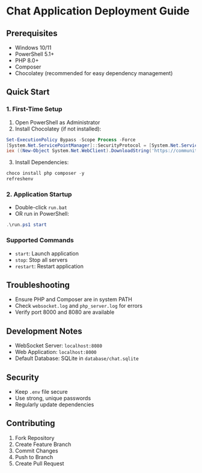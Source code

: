 # Chat Application Deployment Guide

## Prerequisites
- Windows 10/11
- PowerShell 5.1+
- PHP 8.0+
- Composer
- Chocolatey (recommended for easy dependency management)

## Quick Start

### 1. First-Time Setup
1. Open PowerShell as Administrator
2. Install Chocolatey (if not installed):
```powershell
Set-ExecutionPolicy Bypass -Scope Process -Force
[System.Net.ServicePointManager]::SecurityProtocol = [System.Net.ServicePointManager]::SecurityProtocol -bor 3072
iex ((New-Object System.Net.WebClient).DownloadString('https://community.chocolatey.org/install.ps1'))
```

3. Install Dependencies:
```powershell
choco install php composer -y
refreshenv
```

### 2. Application Startup
- Double-click `run.bat`
- OR run in PowerShell:
```powershell
.\run.ps1 start
```

### Supported Commands
- `start`: Launch application
- `stop`: Stop all servers
- `restart`: Restart application

## Troubleshooting
- Ensure PHP and Composer are in system PATH
- Check `websocket.log` and `php_server.log` for errors
- Verify port 8000 and 8080 are available

## Development Notes
- WebSocket Server: `localhost:8080`
- Web Application: `localhost:8000`
- Default Database: SQLite in `database/chat.sqlite`

## Security
- Keep `.env` file secure
- Use strong, unique passwords
- Regularly update dependencies

## Contributing
1. Fork Repository
2. Create Feature Branch
3. Commit Changes
4. Push to Branch
5. Create Pull Request
